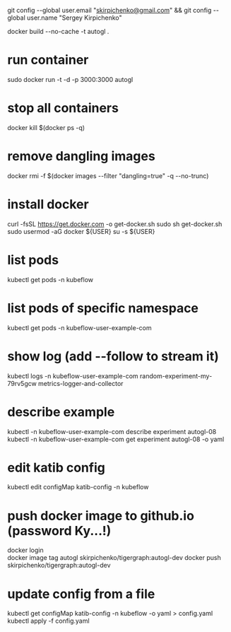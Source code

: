 git config --global user.email "skirpichenko@gmail.com" && git config --global user.name "Sergey Kirpichenko"

docker build --no-cache -t autogl .

# run container
sudo docker run -t -d -p 3000:3000 autogl 

# stop all containers
docker kill $(docker ps -q)

# remove dangling images
 docker rmi -f $(docker images --filter "dangling=true" -q --no-trunc)

# install docker 
curl -fsSL https://get.docker.com -o get-docker.sh
sudo sh get-docker.sh
sudo usermod -aG docker ${USER}
su -s ${USER}

# list pods
kubectl get pods -n kubeflow

# list pods of specific namespace
kubectl get pods -n kubeflow-user-example-com

# show log (add --follow to stream it)
kubectl logs -n kubeflow-user-example-com random-experiment-my-79rv5gcw metrics-logger-and-collector

# describe example
kubectl -n kubeflow-user-example-com describe experiment autogl-08
kubectl -n kubeflow-user-example-com get experiment autogl-08 -o yaml

# edit katib config
kubectl edit configMap katib-config -n kubeflow

# push docker image to github.io (password Ky...!)
docker login   
docker image tag autogl skirpichenko/tigergraph:autogl-dev
docker push skirpichenko/tigergraph:autogl-dev

# update config from a file
kubectl get configMap katib-config -n kubeflow -o yaml > config.yaml
kubectl apply -f config.yaml